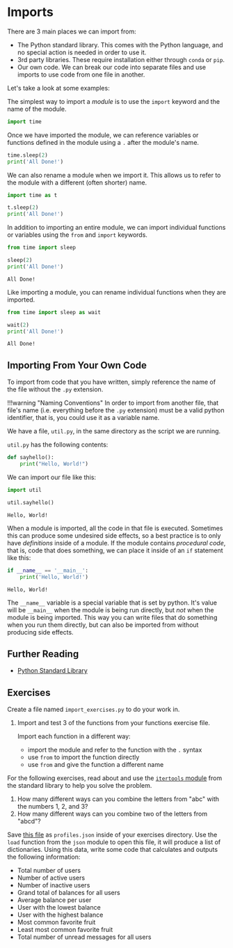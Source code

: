 # Imports

There are 3 main places we can import from:

- The Python standard library. This comes with the Python language, and no
  special action is needed in order to use it.
- 3rd party libraries. These require installation either through `conda` or
  `pip`.
- Our own code. We can break our code into separate files and use imports to use
  code from one file in another.

Let's take a look at some examples:

The simplest way to import a *module* is to use the `import` keyword and the
name of the module.

```python
import time
```

Once we have imported the module, we can reference variables or functions
defined in the module using a `.` after the module's name.

```python
time.sleep(2)
print('All Done!')
```
We can also rename a module when we import it. This allows us to refer to the
module with a different (often shorter) name.

```python
import time as t

t.sleep(2)
print('All Done!')
```

In addition to importing an entire module, we can import individual functions or
variables using the `from` and `import` keywords.

```python
from time import sleep

sleep(2)
print('All Done!')
```

    All Done!

Like importing a module, you can rename individual functions when they are
imported.

```python
from time import sleep as wait

wait(2)
print('All Done!')
```

    All Done!


## Importing From Your Own Code

To import from code that you have written, simply reference the name of the file
without the `.py` extension.

!!!warning "Naming Conventions"
    In order to import from another file, that file's name (i.e. everything
    before the `.py` extension) must be a valid python identifier, that is, you
    could use it as a variable name.

We have a file, `util.py`, in the same directory as the script we are running.

`util.py` has the following contents:

```python
def sayhello():
    print("Hello, World!")
```

We can import our file like this:

```python
import util

util.sayhello()
```

    Hello, World!


When a module is imported, all the code in that file is executed. Sometimes this
can produce some undesired side effects, so a best practice is to only have
*definitions* inside of a module. If the module contains *procedural code*, that
is, code that does something, we can place it inside of an `if` statement like
this:

```python
if __name__ == '__main__':
    print('Hello, World!')
```

    Hello, World!


The `__name__` variable is a special variable that is set by python. It's value
will be `__main__` when the module is being run directly, but *not* when the
module is being imported. This way you can write files that do something when
you run them directly, but can also be imported from without producing side
effects.

## Further Reading

- [Python Standard Library](https://docs.python.org/3/library/index.html)

## Exercises

Create a file named `import_exercises.py` to do your work in.

1. Import and test 3 of the functions from your functions exercise file.

    Import each function in a different way:

    - import the module and refer to the function with the `.` syntax
    - use `from` to import the function directly
    - use `from` and give the function a different name

For the following exercises, read about and use the [`itertools`
module](https://docs.python.org/3/library/itertools.html) from the standard
library to help you solve the problem.

1. How many different ways can you combine the letters from "abc" with the
   numbers 1, 2, and 3?
1. How many different ways can you combine two of the letters from "abcd"?

Save [this
file](https://gist.githubusercontent.com/ryanorsinger/f77e5ec94dbe14e21771/raw/d4a1f916723ca69ac99fdcab48746c6682bf4530/profiles.json)
as `profiles.json` inside of your exercises directory. Use the `load` function
from the `json` module to open this file, it will produce a list of
dictionaries. Using this data, write some code that calculates and outputs the
following information:

- Total number of users
- Number of active users
- Number of inactive users
- Grand total of balances for all users
- Average balance per user
- User with the lowest balance
- User with the highest balance
- Most common favorite fruit
- Least most common favorite fruit
- Total number of unread messages for all users
